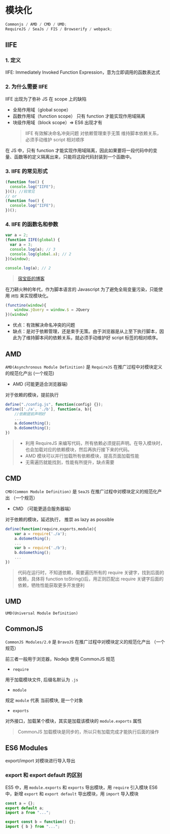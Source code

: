# 模块化

```js
Commonjs / AMD / CMD / UMD;
RequireJS / SeaJs / FIS / Browserify / webpack;
```

## IIFE

### 1. 定义

IIFE: Immediately Invoked Function Expression，意为立即调用的函数表达式

### 2. 为什么需要 IIFE

IIFE 出现为了弥补 JS 在 scope 上的缺陷

- 全局作用域（global scope）
- 函数作用域（function scope）
  只有 function 才能实现作用域隔离
- 块级作用域（block scope）=> ES6 出现才有
  > IIFE 有效解决命名冲突问题
  > 对依赖管理束手无策
  > 维持脚本依赖关系，必须手动维护 script 相对顺序

在 JS 中，只有 function 才能实现作用域隔离，因此如果要将一段代码中的变量、函数等的定义隔离出来，只能将这段代码封装到一个函数中。

### 3. IIFE 的常见形式

```js
(function foo() {
  console.log("IIFE");
})(); //较常见
// or
(function foo() {
  console.log("IIFE");
})();
```

### 4. IIFE 的函数名和参数

```js
var a = 2;
(function IIFE(global) {
  var a = 3;
  console.log(a); // 3
  console.log(global.a); // 2
})(window);

console.log(a); // 2
```

> [宿宝臣的博客](http://softlab.sdut.edu.cn/blog/subaochen/2016/02/%E8%AF%B4%E4%B8%80%E8%AF%B4js%E7%9A%84iife/)

在刀耕火种的年代，作为脚本语言的 Javascript 为了避免全局变量污染，只能使用 `闭包` 来实现模块化。

```js
(functino(window){
	window.jQuery = window.$ = JQuery
})(window)
```

- 优点：有效解决命名冲突的问题
- 缺点：是对于依赖管理，还是束手无策。由于浏览器是从上至下执行脚本，因此为了维持脚本间的依赖关系，就必须手动维护好 script 标签的相对顺序。

## AMD

`AMD(Asynchronous Module Definition)` 是 `RequireJS` 在推广过程中对模块定义的规范化产出 (一个规范)

- AMD (可能更适合浏览器端)

对于依赖的模块，提前执行

```js
define("./config.js", function(config) {});
define(['./a', './b'], function(a, b){
	//依赖提前声明好
	...
	a.doSomething();
	b.doSomething();
})
```

> - 利用 RequireJS 来编写代码，所有依赖必须提前声明。在导入模块时，也会加载对应的依赖模块，然后再执行接下来的代码。
> - AMD 模块可以并行加载所有依赖模块，提高页面加载性能
> - 无需遍历就能找到，性能有所提升，缺点需要

## CMD

`CMD(Common Module Definition)` 是 `SeaJS` 在推广过程中对模块定义的规范化产出 （一个规范）

- CMD （可能更适合服务器端）

对于依赖的模块，延迟执行， 推崇 as lazy as possible

```js
define(function(require,exports,module){
	var a = require('./a');
	a.doSomething();
	...
	var b = require('./b');
	b.doSomething();
	...
})
```

> 代码在运行时，不知道依赖，需要遍历所有的 require 关键字，找到后面的依赖，具体将 function toString()后，用正则匹配出 require 关键字后面的依赖，牺牲性能获取更多开发便利

## UMD

`UMD(Universal Module Definition)`

## CommonJS

`CommonJS Modules/2.0` 是 `BravoJS` 在推广过程中对模块定义的规范化产出 （一个规范）

前三者一般用于浏览器，Nodejs 使用 CommonJS 规范

- `require`

用于加载模块文件, 后缀名默认为 `.js`

- `module`

规定 `module` 代表 当前模块, 是一个对象

- `exports`

对外接口，加载某个模块，其实是加载该模块的 `module.exports` 属性

> CommonJS 加载模块是同步的，所以只有加载完成才能执行后面的操作

## ES6 Modules

export/import 对模块进行导入导出

### export 和 export default 的区别

ES5 中，用 `module.exports` 和 `exports` 导出模块，用 `require` 引入模块
ES6 中，新增 `export` 和 `export default` 导出模块，用 `import` 导入模块

```js
const a = {};
export default a;
import a from "...";

export const b = function() {};
import { b } from "...";
```
